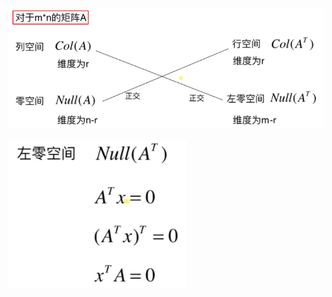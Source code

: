 ![](../photo/Pasted%20image%2020240226155453.png)


![](../photo/Pasted%20image%2020240226155414.png)
